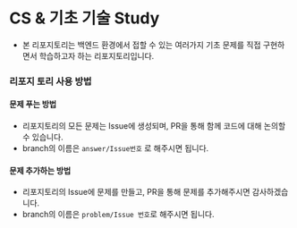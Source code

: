 # CS & 기초 기술 Study

-  본 리포지토리는 백엔드 환경에서 접할 수 있는 여러가지 기초 문제를 직접 구현하면서 학습하고자 하는 리포지토리입니다.



### 리포지 토리 사용 방법

#### 문제 푸는 방법

- 리포지토리의 모든 문제는 Issue에 생성되며, PR을 통해 함께 코드에 대해 논의할 수 있습니다.
- branch의 이름은 `answer/Issue번호` 로 해주시면 됩니다.

#### 문제 추가하는 방법

- 리포지토리의 Issue에 문제를 만들고, PR을 통해 문제를 추가해주시면 감사하겠습니다.
- branch의 이름은 `problem/Issue 번호`로 해주시면 됩니다.